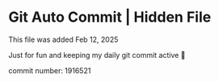 # Git Auto Commit | Hidden File

This file was added Feb 12, 2025

Just for fun and keeping my daily git commit active 🤪

commit number: 1916521
